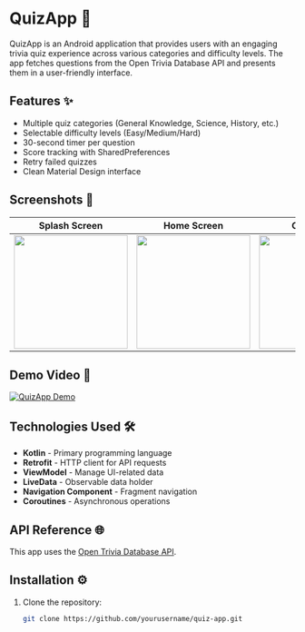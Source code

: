 # QuizApp 🧠

QuizApp is an Android application that provides users with an engaging trivia quiz experience across various categories and difficulty levels. The app fetches questions from the Open Trivia Database API and presents them in a user-friendly interface.

## Features ✨
- Multiple quiz categories (General Knowledge, Science, History, etc.)
- Selectable difficulty levels (Easy/Medium/Hard)
- 30-second timer per question
- Score tracking with SharedPreferences
- Retry failed quizzes
- Clean Material Design interface

## Screenshots 📸
| Splash Screen | Home Screen | Categories | Quiz | Results |
|---------------|-------------|------------|------|---------|
| <img src="screenshots/splash.png" width="200"> | <img src="screenshots/home.png" width="200"> | <img src="screenshots/categories.png" width="200"> | <img src="screenshots/quiz.png" width="200"> | <img src="screenshots/results.png" width="200"> |

## Demo Video 🎥
[![QuizApp Demo](https://img.youtube.com/vi/YOUR_VIDEO_ID/0.jpg)](https://youtu.be/YOUR_VIDEO_ID)

## Technologies Used 🛠️
- **Kotlin** - Primary programming language  
- **Retrofit** - HTTP client for API requests  
- **ViewModel** - Manage UI-related data  
- **LiveData** - Observable data holder  
- **Navigation Component** - Fragment navigation  
- **Coroutines** - Asynchronous operations  

## API Reference 🌐
This app uses the [Open Trivia Database API](https://opentdb.com/api_config.php).

## Installation ⚙️
1. Clone the repository:
   ```bash
   git clone https://github.com/yourusername/quiz-app.git
